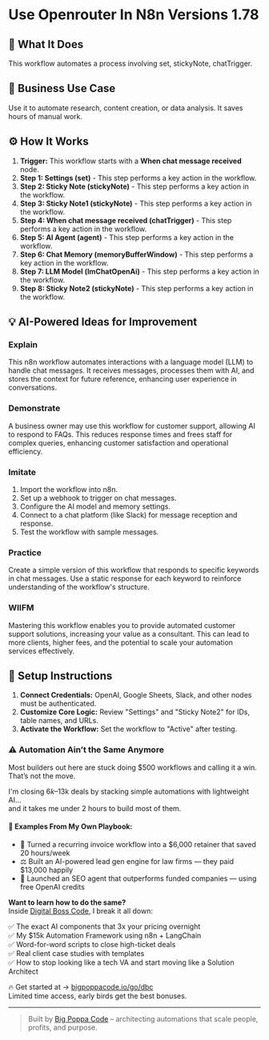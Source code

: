 # Use Openrouter In N8n Versions  1.78

## 🚀 What It Does
This workflow automates a process involving set, stickyNote, chatTrigger.

## 💼 Business Use Case
Use it to automate research, content creation, or data analysis. It saves hours of manual work.

## ⚙️ How It Works
1.  **Trigger:** This workflow starts with a **When chat message received** node.
2. **Step 1: Settings (set)** - This step performs a key action in the workflow.
3. **Step 2: Sticky Note (stickyNote)** - This step performs a key action in the workflow.
4. **Step 3: Sticky Note1 (stickyNote)** - This step performs a key action in the workflow.
5. **Step 4: When chat message received (chatTrigger)** - This step performs a key action in the workflow.
6. **Step 5: AI Agent (agent)** - This step performs a key action in the workflow.
7. **Step 6: Chat Memory (memoryBufferWindow)** - This step performs a key action in the workflow.
8. **Step 7: LLM Model (lmChatOpenAi)** - This step performs a key action in the workflow.
9. **Step 8: Sticky Note2 (stickyNote)** - This step performs a key action in the workflow.

## 💡 AI-Powered Ideas for Improvement
### Explain
This n8n workflow automates interactions with a language model (LLM) to handle chat messages. It receives messages, processes them with AI, and stores the context for future reference, enhancing user experience in conversations.

### Demonstrate
A business owner may use this workflow for customer support, allowing AI to respond to FAQs. This reduces response times and frees staff for complex queries, enhancing customer satisfaction and operational efficiency.

### Imitate
1. Import the workflow into n8n.
2. Set up a webhook to trigger on chat messages.
3. Configure the AI model and memory settings.
4. Connect to a chat platform (like Slack) for message reception and response.
5. Test the workflow with sample messages.

### Practice
Create a simple version of this workflow that responds to specific keywords in chat messages. Use a static response for each keyword to reinforce understanding of the workflow's structure.

### WIIFM
Mastering this workflow enables you to provide automated customer support solutions, increasing your value as a consultant. This can lead to more clients, higher fees, and the potential to scale your automation services effectively.

## 🔧 Setup Instructions
1. **Connect Credentials:** OpenAI, Google Sheets, Slack, and other nodes must be authenticated.
2. **Customize Core Logic:** Review "Settings" and "Sticky Note2" for IDs, table names, and URLs.
3. **Activate the Workflow:** Set the workflow to "Active" after testing.

### ⚠️ Automation Ain’t the Same Anymore

Most builders out here are stuck doing $500 workflows and calling it a win.  
That’s not the move.  

I'm closing $6k–$13k deals by stacking simple automations with lightweight AI...  
and it takes me under 2 hours to build most of them.

#### 🧠 Examples From My Own Playbook:
- 🔁 Turned a recurring invoice workflow into a $6,000 retainer that saved 20 hours/week  
- ⚖️ Built an AI-powered lead gen engine for law firms — they paid $13,000 happily  
- 🚀 Launched an SEO agent that outperforms funded companies — using free OpenAI credits  

**Want to learn how to do the same?**  
Inside [Digital Boss Code](https://bigpoppacode.io/go/dbc), I break it all down:

✅ The exact AI components that 3x your pricing overnight  
✅ My $15k Automation Framework using n8n + LangChain  
✅ Word-for-word scripts to close high-ticket deals  
✅ Real client case studies with templates  
✅ How to stop looking like a tech VA and start moving like a Solution Architect  

🔥 Get started at → [bigpoppacode.io/go/dbc](https://bigpoppacode.io/go/dbc)  
Limited time access, early birds get the best bonuses.

---
> Built by [Big Poppa Code](https://bigpoppacode.io) – architecting automations that scale people, profits, and purpose.
